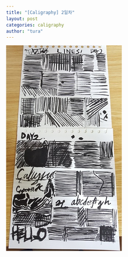 ```yaml
---
title: "[Caligraphy] 2일차"
layout: post
categories: caligraphy
author: "tura"
---
```


![day2](/images/2017/caligraphy/day2.jpg)
